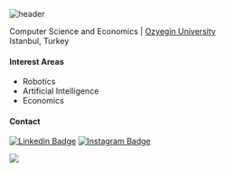 ![header](https://capsule-render.vercel.app/api?type=rounded&color=5cbeee&height=100&section=header&text=Atahan%20Çaldır&animation=fadeIn&fontColor=fdfdfd&fontAlignY=50&fontSize=35)

Computer Science and Economics | [Ozyegin University](https://www.ozyegin.edu.tr/)<br>
Istanbul, Turkey

#### Interest Areas
  * Robotics
  * Artificial Intelligence
  * Economics

#### Contact
[![Linkedin Badge](https://img.shields.io/badge/atahancaldir-follow%20on%20linkedin-blue?style=for-the-badge&logo=linkedin)](https://www.linkedin.com/in/atahancaldir/)
[![Instagram Badge](https://img.shields.io/badge/a.caldir-follow%20on%20instagram-blue?style=for-the-badge&logo=instagram)](https://instagram.com/a.caldir/)


![](https://media.giphy.com/media/iZkua1UPocHgQ/giphy.gif)
